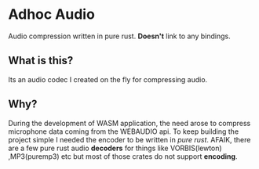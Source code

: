 # Adhoc Audio
Audio compression written in pure rust. **Doesn't** link to any bindings. 

## What is this? 
Its an audio codec I created on the fly for compressing audio.

## Why?
During the development of WASM application, the need arose to compress microphone data coming from the WEBAUDIO api. To keep building the project simple I needed the  encoder to be written in *pure rust*. AFAIK, there are a few pure rust audio **decoders** for things like VORBIS(lewton) ,MP3(puremp3) etc but most of those crates do not support **encoding**. 
